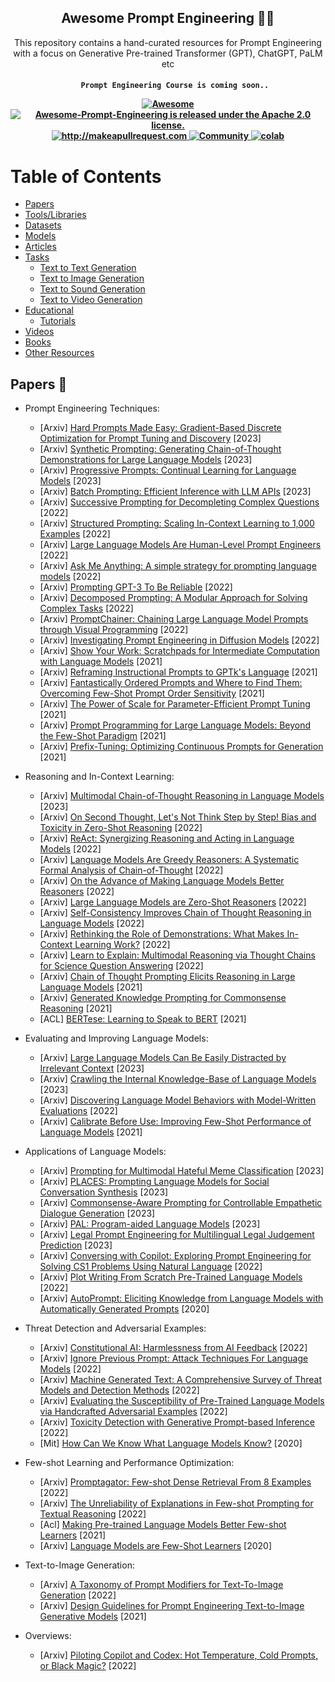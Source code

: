 <h2 align="center">Awesome Prompt Engineering 🧙‍♂️ </h2>
<p align="center">
  <p align="center"> This repository contains a hand-curated resources for Prompt Engineering with a focus on Generative Pre-trained Transformer (GPT), ChatGPT, PaLM etc

</p>


 <h4 align="center">
  
  ```
     Prompt Engineering Course is coming soon..
  ```
  
  <a href="https://awesome.re">
    <img src="https://awesome.re/badge.svg" alt="Awesome" />
  </a>
  <a href="https://github.com/promptslab/Awesome-Prompt-Engineering/blob/main/LICENSE">
    <img src="https://img.shields.io/badge/License-Apache_2.0-blue.svg" alt="Awesome-Prompt-Engineering is released under the Apache 2.0 license." />
  </a>
  <a href="http://makeapullrequest.com">
    <img src="https://img.shields.io/badge/PRs-welcome-brightgreen.svg?style=flat-square" alt="http://makeapullrequest.com" />
  </a>
  <a href="https://discord.gg/m88xfYMbK6">
    <img src="https://img.shields.io/badge/Discord-Community-orange" alt="Community" />
  </a>
  <a href="https://colab.research.google.com/drive/1f4YG9stX9aHmsmh6ZhzjekJU4X4BIynO?usp=sharing">
    <img src="https://colab.research.google.com/assets/colab-badge.svg" alt="colab" />
  </a>
</h4>


# Table of Contents

- [Papers](#papers)
- [Tools/Libraries](#tools)
- [Datasets](#datasets)
- [Models](#datasets)
- [Articles](#articles)
- [Tasks](#tasks)
  - [Text to Text Generation](#text-to-text-generation)
  - [Text to Image Generation](#text-to-image-generation)
  - [Text to Sound Generation](#text-to-sound-generation)
  - [Text to Video Generation](#text-to-video-generation)
- [Educational](#educational)
  - [Tutorials](#tutorials)
- [Videos](#videos)
- [Books](#books)
- [Other Resources](#other-resources)


## Papers 📄

- Prompt Engineering Techniques:

  - [Arxiv] [Hard Prompts Made Easy: Gradient-Based Discrete Optimization for Prompt Tuning and Discovery](https://arxiv.org/abs/2302.03668) [2023]
  - [Arxiv] [Synthetic Prompting: Generating Chain-of-Thought Demonstrations for Large Language Models](https://arxiv.org/abs/2302.00618) [2023]
  - [Arxiv] [Progressive Prompts: Continual Learning for Language Models](https://arxiv.org/abs/2301.12314) [2023]
  - [Arxiv] [Batch Prompting: Efficient Inference with LLM APIs](https://arxiv.org/abs/2301.08721) [2023]
  - [Arxiv] [Successive Prompting for Decompleting Complex Questions](https://arxiv.org/abs/2212.04092) [2022]
  - [Arxiv] [Structured Prompting: Scaling In-Context Learning to 1,000 Examples](https://arxiv.org/abs/2212.06713) [2022]
  - [Arxiv] [Large Language Models Are Human-Level Prompt Engineers](https://arxiv.org/abs/2211.01910) [2022]
  - [Arxiv] [Ask Me Anything: A simple strategy for prompting language models](https://paperswithcode.com/paper/ask-me-anything-a-simple-strategy-for) [2022]
  - [Arxiv] [Prompting GPT-3 To Be Reliable](https://arxiv.org/abs/2210.09150) [2022]
  - [Arxiv] [Decomposed Prompting: A Modular Approach for Solving Complex Tasks](https://arxiv.org/abs/2210.02406) [2022]
  - [Arxiv] [PromptChainer: Chaining Large Language Model Prompts through Visual Programming](https://arxiv.org/abs/2203.06566) [2022]
  - [Arxiv] [Investigating Prompt Engineering in Diffusion Models](https://arxiv.org/abs/2211.15462) [2022]
  - [Arxiv] [Show Your Work: Scratchpads for Intermediate Computation with Language Models](https://arxiv.org/abs/2112.00114) [2021]
  - [Arxiv] [Reframing Instructional Prompts to GPTk's Language](https://arxiv.org/abs/2109.07830) [2021]
  - [Arxiv] [Fantastically Ordered Prompts and Where to Find Them: Overcoming Few-Shot Prompt Order Sensitivity](https://arxiv.org/abs/2104.08786) [2021]
  - [Arxiv] [The Power of Scale for Parameter-Efficient Prompt Tuning](https://arxiv.org/abs/2104.08691) [2021]
  - [Arxiv] [Prompt Programming for Large Language Models: Beyond the Few-Shot Paradigm](https://arxiv.org/abs/2102.07350) [2021]
  - [Arxiv] [Prefix-Tuning: Optimizing Continuous Prompts for Generation](https://arxiv.org/abs/2101.00190) [2021]
  
 
- Reasoning and In-Context Learning:

  - [Arxiv] [Multimodal Chain-of-Thought Reasoning in Language Models](https://arxiv.org/abs/2302.00923) [2023]
  - [Arxiv] [On Second Thought, Let's Not Think Step by Step! Bias and Toxicity in Zero-Shot Reasoning](https://arxiv.org/abs/2212.08061) [2022]
  - [Arxiv] [ReAct: Synergizing Reasoning and Acting in Language Models](https://arxiv.org/abs/2210.03629) [2022]
  - [Arxiv] [Language Models Are Greedy Reasoners: A Systematic Formal Analysis of Chain-of-Thought](https://arxiv.org/abs/2210.01240v3) [2022]
  - [Arxiv] [On the Advance of Making Language Models Better Reasoners](https://arxiv.org/abs/2206.02336) [2022]
  - [Arxiv] [Large Language Models are Zero-Shot Reasoners](https://arxiv.org/abs/2205.11916) [2022]
  - [Arxiv] [Self-Consistency Improves Chain of Thought Reasoning in Language Models](https://arxiv.org/abs/2203.11171) [2022]
  - [Arxiv] [Rethinking the Role of Demonstrations: What Makes In-Context Learning Work?](https://arxiv.org/abs/2202.12837) [2022]
  - [Arxiv] [Learn to Explain: Multimodal Reasoning via Thought Chains for Science Question Answering](https://arxiv.org/abs/2209.09513v2) [2022]
  - [Arxiv] [Chain of Thought Prompting Elicits Reasoning in Large Language Models](https://arxiv.org/abs/2201.11903) [2021]
  - [Arxiv] [Generated Knowledge Prompting for Commonsense Reasoning](https://arxiv.org/abs/2110.08387) [2021]
  - [ACL] [BERTese: Learning to Speak to BERT](https://aclanthology.org/2021.eacl-main.316) [2021]
  
  
- Evaluating and Improving Language Models:


  - [Arxiv] [Large Language Models Can Be Easily Distracted by Irrelevant Context](https://arxiv.org/abs/2302.00093) [2023]
  - [Arxiv] [Crawling the Internal Knowledge-Base of Language Models](https://arxiv.org/abs/2301.12810) [2023]
  - [Arxiv] [Discovering Language Model Behaviors with Model-Written Evaluations](https://arxiv.org/abs/2212.09251) [2022]
  - [Arxiv] [Calibrate Before Use: Improving Few-Shot Performance of Language Models](https://arxiv.org/abs/2102.09690) [2021]
  
  
- Applications of Language Models:


  - [Arxiv] [Prompting for Multimodal Hateful Meme Classification](https://arxiv.org/abs/2302.04156) [2023]
  - [Arxiv] [PLACES: Prompting Language Models for Social Conversation Synthesis](https://arxiv.org/abs/2302.03269) [2023]
  - [Arxiv] [Commonsense-Aware Prompting for Controllable Empathetic Dialogue Generation](https://arxiv.org/abs/2302.01441) [2023]
  - [Arxiv] [PAL: Program-aided Language Models](https://arxiv.org/abs/2211.10435) [2023]
  - [Arxiv] [Legal Prompt Engineering for Multilingual Legal Judgement Prediction](https://arxiv.org/abs/2212.02199) [2023]
  - [Arxiv] [Conversing with Copilot: Exploring Prompt Engineering for Solving CS1 Problems Using Natural Language](https://arxiv.org/abs/2210.15157) [2022]
  - [Arxiv] [Plot Writing From Scratch Pre-Trained Language Models](https://aclanthology.org/2022.inlg-main.5) [2022]
  - [Arxiv] [AutoPrompt: Eliciting Knowledge from Language Models with Automatically Generated Prompts](https://arxiv.org/abs/2010.15980) [2020]
  
  
- Threat Detection and Adversarial Examples:


  - [Arxiv] [Constitutional AI: Harmlessness from AI Feedback](https://arxiv.org/abs/2212.08073) [2022]
  - [Arxiv] [Ignore Previous Prompt: Attack Techniques For Language Models](https://arxiv.org/abs/2211.09527) [2022]
  - [Arxiv] [Machine Generated Text: A Comprehensive Survey of Threat Models and Detection Methods](https://arxiv.org/abs/2210.07321) [2022]
  - [Arxiv] [Evaluating the Susceptibility of Pre-Trained Language Models via Handcrafted Adversarial Examples](https://arxiv.org/abs/2209.02128) [2022]
  - [Arxiv] [Toxicity Detection with Generative Prompt-based Inference](https://arxiv.org/abs/2205.12390) [2022]
  - [Mit] [How Can We Know What Language Models Know?](https://direct.mit.edu/tacl/article/doi/10.1162/tacl_a_00324/96460/How-Can-We-Know-What-Language-Models-Know) [2020]
  
  
- Few-shot Learning and Performance Optimization:


  - [Arxiv] [Promptagator: Few-shot Dense Retrieval From 8 Examples](https://arxiv.org/abs/2209.11755) [2022]
  - [Arxiv] [The Unreliability of Explanations in Few-shot Prompting for Textual Reasoning](https://arxiv.org/abs/2205.03401) [2022]
  - [Acl] [Making Pre-trained Language Models Better Few-shot Learners](https://aclanthology.org/2021.acl-long.295) [2021]
  - [Arxiv] [Language Models are Few-Shot Learners](https://arxiv.org/abs/2005.14165) [2020]
  
  
- Text-to-Image Generation:


  - [Arxiv] [A Taxonomy of Prompt Modifiers for Text-To-Image Generation](https://arxiv.org/abs/2204.13988) [2022]
  - [Arxiv] [Design Guidelines for Prompt Engineering Text-to-Image Generative Models](https://arxiv.org/abs/2109.06977) [2021]
  
  
- Overviews:

  - [Arxiv] [Piloting Copilot and Codex: Hot Temperature, Cold Prompts, or Black Magic?](https://arxiv.org/abs/2210.14699) [2022]
